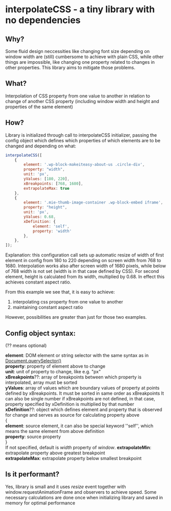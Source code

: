 # interpolateCSS - a tiny library with no dependencies

## Why?
Some fluid design neccessities like changing font size depending on window width are (still) cumbersome to achieve with plain CSS, while other things are impossible, like changing one property related to changes in other properties. This library aims to mitigate those problems.

## What?
Interpolation of CSS property from one value to another in relation to change of another CSS property (including window width and height and properties of the same element)

## How?
Library is initialized through call to interpolateCSS initializer, passing the config object which defines which properties of which elements are to be changed and depending on what:
```javascript
interpolateCSS([
	{
		element: '.wp-block-makeiteasy-about-us .circle-div',
		property: "width",
		unit: 'px',
		yValues: [180, 220],
		xBreakpoints: [768, 1680],
		extrapolateMax: true
	},
	{
		element: '.mie-thumb-image-container .wp-block-embed iframe',
		property: "height",
		unit: 'px',
		yValues: 0.68,
		xDefinition: {
			element: 'self',
			property: 'width'
		},
	},
]);
```  
Explanation: this configuration call sets up automatic resize of width of first element in config from 180 to 220 depending on screen width from 768 to 1680. Interpolation works also after screen width of 1680 pixels, while below of 768 width is not set (width is in that case defined by CSS). For second element, height is calculated from its width, multiplied by 0.68. In effect this achieves constant aspect ratio.

From this example we see that, it is easy to achieve:
1. interpolating css property from one value to another
2. maintaining constant aspect ratio

However, possibilities are greater than just for those two examples.

## Config object syntax:
(?? means optional)

**element**: DOM element or string selector with the same syntax as in [Document.querySelector()](https://developer.mozilla.org/en-US/docs/Web/API/Document/querySelector)  
**property**: property of element above to change  
**unit**: unit of property to change, like e.g. "px"  
**xBreakpoints**??: array of breakpoints between which property is interpolated, array must be sorted  
**yValues**: array of values which are boundary values of property at points defined by xBreakpoints. It must be sorted in same order as xBreakpoints It can also be single number if xBreakpoints are not defined, in that case, property specified by xDefinition is multiplied by that number  
**xDefinition**??: object which defines element and property that is observed for change and serves as source for calculating property above  
  {  
  **element**: source element, it can also be special keyword ''self'', which means the same element from above definition  
  **property**: source property   
  }  
  If not specified, default is *width* property of *window*.
**extrapolateMin**: extrapolate property above greatest breakpoint  
**extrapolateMax**: extrapolate property below smallest breakpoint  

## Is it performant?
Yes, library is small and it uses *resize* event together with window.requestAnimationFrame and observers to achieve speed. Some necessary calculations are done once when initializing library and saved in memory for optimal performance
